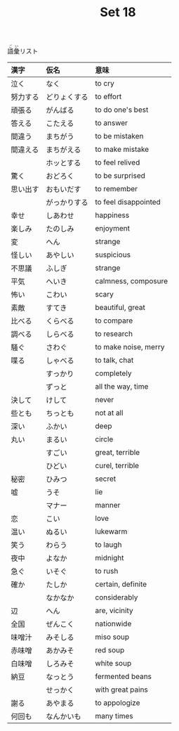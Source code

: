 ﻿---
layout: default
title: Set 18
parent: N4 Vocabulary List
grand_parent: <ruby>語彙<rt>ごい</rt></ruby> Vocabulary
nav_order: 18
---

<ruby>語彙<rt>ごい</rt></ruby>リスト

| 漢字     | 仮名         | 意味                 |
|:-------- |:------------ |:-------------------- |
| 泣く     | なく         | to cry               |
| 努力する | どりょくする | to effort            |
| 頑張る   | がんばる     | to do one's best     |
| 答える   | こたえる     | to answer            |
| 間違う   | まちがう     | to be mistaken       |
| 間違える | まちがえる   | to make mistake      |
|          | ホッとする   | to feel relived      |
| 驚く     | おどろく     | to be surprised      |
| 思い出す | おもいだす   | to remember          |
|          | がっかりする | to feel disappointed |
| 幸せ     | しあわせ     | happiness            |
| 楽しみ   | たのしみ     | enjoyment            |
| 変       | へん         | strange              |
| 怪しい   | あやしい     | suspicious           |
| 不思議   | ふしぎ       | strange              |
| 平気     | へいき       | calmness, composure  |
| 怖い     | こわい       | scary                |
| 素敵     | すてき       | beautiful, great     |
| 比べる   | くらべる     | to compare           |
| 調べる   | しらべる     | to research          |
| 騒ぐ     | さわぐ       | to make noise, merry |
| 喋る     | しゃべる     | to talk, chat        |
|          | すっかり     | completely           |
|          | ずっと       | all the way, time    |
| 決して   | けして       | never                |
| 些とも   | ちっとも     | not at all           |
| 深い     | ふかい       | deep                 |
| 丸い     | まるい       | circle               |
|          | すごい       | great, terrible      |
|          | ひどい       | curel, terrible      |
| 秘密     | ひみつ       | secret               |
| 嘘       | うそ         | lie                  |
|          | マナー       | manner               |
| 恋       | こい         | love                 |
| 温い     | ぬるい       | lukewarm             |
| 笑う     | わらう       | to laugh             |
| 夜中     | よなか       | midnight             |
| 急ぐ     | いそぐ       | to rush              |
| 確か     | たしか       | certain, definite    |
|          | なかなか     | considerably         |
| 辺       | へん         | are, vicinity        |
| 全国     | ぜんこく     | nationwide           |
| 味噌汁   | みそしる     | miso soup            |
| 赤味噌   | あかみそ     | red soup             |
| 白味噌   | しろみそ     | white soup           |
| 納豆     | なっとう     | fermented beans      |
|          | せっかく     | with great pains     |
| 謝る     | あやまる     | to appologize        |
| 何回も   | なんかいも   | many times           |
